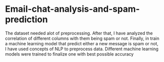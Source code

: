 # Email-chat-analysis-and-spam-prediction
The dataset needed alot of preprocessing. After that, I have analyzed the correlation of different columns with them being spam or not. Finally, in train a machine learning model that predict either a new message is spam or not, I have used concepts of NLP to preprocess data. Different machine learning models were trained to finalize one with best possible accuracy
